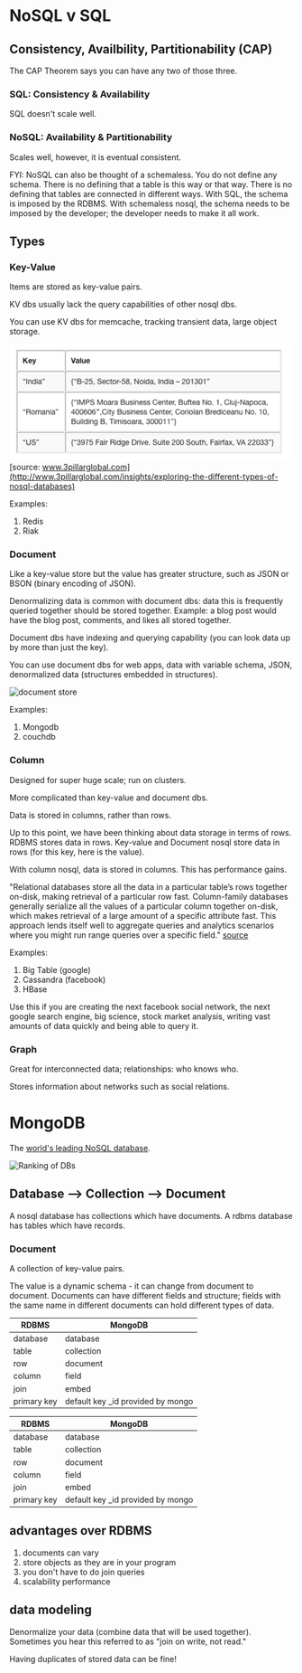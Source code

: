 # NoSQL v SQL

## Consistency, Availbility, Partitionability (CAP)

The CAP Theorem says you can have any two of those three.

### SQL: Consistency & Availability

SQL doesn't scale well.

### NoSQL: Availability & Partitionability

Scales well, however, it is eventual consistent.

FYI: NoSQL can also be thought of a schemaless. You do not define any schema. There is no defining that a table is this way or that way. There is no defining that tables are connected in different ways. With SQL, the schema is imposed by the RDBMS. With schemaless nosql, the schema needs to be imposed by the developer; the developer needs to make it all work.

## Types

### Key-Value

Items are stored as key-value pairs.

KV dbs usually lack the query capabilities of other nosql dbs.

You can use KV dbs for memcache, tracking transient data, large object storage.

![key value](images/dbtype-kv.png)
[source: www.3pillarglobal.com](http://www.3pillarglobal.com/insights/exploring-the-different-types-of-nosql-databases)

Examples:
1. Redis
1. Riak

### Document

Like a key-value store but the value has greater structure, such as JSON or BSON (binary encoding of JSON).

Denormalizing data is common with document dbs: data this is frequently queried together should be stored together. Example: a blog post would have the blog post, comments, and likes all stored together.

Document dbs have indexing and querying capability (you can look data up by more than just the key).

You can use document dbs for web apps, data with variable schema, JSON, denormalized data (structures embedded in structures).

![document store](dbtype-doc.png)

Examples:
1. Mongodb
1. couchdb

### Column

Designed for super huge scale; run on clusters.

More complicated than key-value and document dbs.

Data is stored in columns, rather than rows.

Up to this point, we have been thinking about data storage in terms of rows. RDBMS stores data in rows. Key-value and Document nosql store data in rows (for this key, here is the value). 

With column nosql, data is stored in columns. This has performance gains.

"Relational databases store all the data in a particular table’s rows together on-disk, making retrieval of a particular row fast.  Column-family databases generally serialize all the values of a particular column together on-disk, which makes retrieval of a large amount of a specific attribute fast.  This approach lends itself well to aggregate queries and analytics scenarios where you might run range queries over a specific field." [source](http://www.jamesserra.com/archive/2015/04/types-of-nosql-databases/)

Examples:
1. Big Table (google)
1. Cassandra (facebook)
1. HBase

Use this if you are creating the next facebook social network, the next google search engine, big science, stock market analysis, writing vast amounts of data quickly and being able to query it.

### Graph

Great for interconnected data; relationships: who knows who.

Stores information about networks such as social relations.

# MongoDB

The [world's leading NoSQL database](http://db-engines.com/en/ranking).

![Ranking of DBs](00_images/dbranks.png)

## Database --> Collection --> Document

A nosql database has collections which have documents.
A rdbms database has tables      which have records.

### Document

A collection of key-value pairs.

The value is a dynamic schema - it can change from document to document. Documents can have different fields and structure; fields with the same name in different documents can hold different types of data.

| RDBMS       | MongoDB                           |
|-------------|-----------------------------------|
| database    | database                          |
| table       | collection                        |
| row         | document                          |
| column      | field                             |
| join        | embed                             |
| primary key | default key _id provided by mongo |

| RDBMS | MongoDB |
|--- | --- |
| database | database |
| table | collection |
| row | document |
| column | field |
| join | embed |
| primary key | default key _id provided by mongo |

## advantages over RDBMS

1. documents can vary
1. store objects as they are in your program
1. you don't have to do join queries
1. scalability performance

## data modeling

Denormalize your data (combine data that will be used together). Sometimes you hear this referred to as "join on write, not read."

Having duplicates of stored data can be fine!


